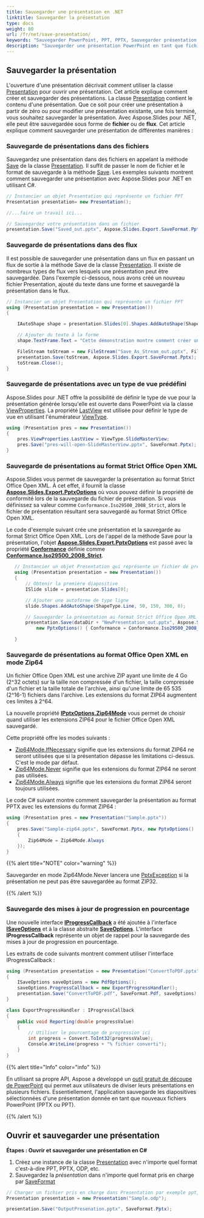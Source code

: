 ```yaml
---
title: Sauvegarder une présentation en .NET
linktitle: Sauvegarder la présentation
type: docs
weight: 80
url: /fr/net/save-presentation/
keywords: "Sauvegarder PowerPoint, PPT, PPTX, Sauvegarder présentation, fichier, flux, C#, Csharp, .NET"
description: "Sauvegarder une présentation PowerPoint en tant que fichier ou flux en C# ou .NET"
---
```


## **Sauvegarder la présentation**
L'ouverture d'une présentation décrivait comment utiliser la classe [Presentation](https://reference.aspose.com/slides/net/aspose.slides/presentation) pour ouvrir une présentation. Cet article explique comment créer et sauvegarder des présentations. La classe [Presentation](https://reference.aspose.com/slides/net/aspose.slides/presentation) contient le contenu d'une présentation. Que ce soit pour créer une présentation à partir de zéro ou pour modifier une présentation existante, une fois terminé, vous souhaitez sauvegarder la présentation. Avec Aspose.Slides pour .NET, elle peut être sauvegardée sous forme de **fichier** ou de **flux**. Cet article explique comment sauvegarder une présentation de différentes manières :

### **Sauvegarde de présentations dans des fichiers**
Sauvegardez une présentation dans des fichiers en appelant la méthode [Save](https://reference.aspose.com/slides/net/aspose.slides/presentation/methods/save/index) de la classe [Presentation](https://reference.aspose.com/slides/net/aspose.slides/presentation). Il suffit de passer le nom de fichier et le format de sauvegarde à la méthode [Save](https://reference.aspose.com/slides/net/aspose.slides/presentation/methods/save/index). Les exemples suivants montrent comment sauvegarder une présentation avec Aspose.Slides pour .NET en utilisant C#.

```c#
// Instancier un objet Presentation qui représente un fichier PPT
Presentation presentation= new Presentation();

//...faire un travail ici...

// Sauvegardez votre présentation dans un fichier
presentation.Save("Saved_out.pptx", Aspose.Slides.Export.SaveFormat.Pptx);
```


### **Sauvegarde de présentations dans des flux**
Il est possible de sauvegarder une présentation dans un flux en passant un flux de sortie à la méthode Save de la classe [Presentation](https://reference.aspose.com/slides/net/aspose.slides/presentation). Il existe de nombreux types de flux vers lesquels une présentation peut être sauvegardée. Dans l'exemple ci-dessous, nous avons créé un nouveau fichier Presentation, ajouté du texte dans une forme et sauvegardé la présentation dans le flux.

```c#
// Instancier un objet Presentation qui représente un fichier PPT
using (Presentation presentation = new Presentation())
{

    IAutoShape shape = presentation.Slides[0].Shapes.AddAutoShape(ShapeType.Rectangle, 200, 200, 200, 200);

    // Ajouter du texte à la forme
    shape.TextFrame.Text = "Cette démonstration montre comment créer un fichier PowerPoint et le sauvegarder dans un flux.";

    FileStream toStream = new FileStream("Save_As_Stream_out.pptx", FileMode.Create);
    presentation.Save(toStream, Aspose.Slides.Export.SaveFormat.Pptx);
    toStream.Close();
}
```


### **Sauvegarde de présentations avec un type de vue prédéfini**
Aspose.Slides pour .NET offre la possibilité de définir le type de vue pour la présentation générée lorsqu'elle est ouverte dans PowerPoint via la classe [ViewProperties](https://reference.aspose.com/slides/net/aspose.slides/viewproperties). La propriété [LastView](https://reference.aspose.com/slides/net/aspose.slides/viewproperties/properties/lastview) est utilisée pour définir le type de vue en utilisant l'énumérateur [ViewType](https://reference.aspose.com/slides/net/aspose.slides/viewtype).

```csharp
using (Presentation pres = new Presentation())
{
    pres.ViewProperties.LastView = ViewType.SlideMasterView;
    pres.Save("pres-will-open-SlideMasterView.pptx", SaveFormat.Pptx);
}
```

### **Sauvegarde de présentations au format Strict Office Open XML**
Aspose.Slides vous permet de sauvegarder la présentation au format Strict Office Open XML. À cet effet, il fournit la classe [**Aspose.Slides.Export.PptxOptions**](https://reference.aspose.com/slides/net/aspose.slides.export/pptxoptions) où vous pouvez définir la propriété de conformité lors de la sauvegarde du fichier de présentation. Si vous définissez sa valeur comme `Conformance.Iso29500_2008_Strict`, alors le fichier de présentation résultant sera sauvegardé au format Strict Office Open XML.

Le code d'exemple suivant crée une présentation et la sauvegarde au format Strict Office Open XML. Lors de l'appel de la méthode Save pour la présentation, l'objet **[Aspose.Slides.Export.PptxOptions](https://reference.aspose.com/slides/net/aspose.slides.export/pptxoptions)** est passé avec la propriété **[Conformance](https://reference.aspose.com/slides/net/aspose.slides.export/pptxoptions/properties/conformance)** définie comme **[Conformance.Iso29500_2008_Strict](https://reference.aspose.com/slides/net/aspose.slides.export/conformance)**.

```csharp
   // Instancier un objet Presentation qui représente un fichier de présentation
   using (Presentation presentation = new Presentation())
   {
       // Obtenir la première diapositive
       ISlide slide = presentation.Slides[0];

       // Ajouter une autoforme de type ligne
       slide.Shapes.AddAutoShape(ShapeType.Line, 50, 150, 300, 0);

       // Sauvegarder la présentation au format Strict Office Open XML
       presentation.Save(dataDir + "NewPresentation_out.pptx", Aspose.Slides.Export.SaveFormat.Pptx,
           new PptxOptions() { Conformance = Conformance.Iso29500_2008_Strict });

   }

```

### **Sauvegarde de présentations au format Office Open XML en mode Zip64**
Un fichier Office Open XML est une archive ZIP ayant une limite de 4 Go (2^32 octets) sur la taille non compressée d'un fichier, la taille compressée d'un fichier et la taille totale de l'archive, ainsi qu'une limite de 65 535 (2^16-1) fichiers dans l'archive. Les extensions du format ZIP64 augmentent ces limites à 2^64.

La nouvelle propriété [**IPptxOptions.Zip64Mode**](https://reference.aspose.com/slides/net/aspose.slides.export/ipptxoptions/zip64mode/) vous permet de choisir quand utiliser les extensions ZIP64 pour le fichier Office Open XML sauvegardé.

Cette propriété offre les modes suivants :

- [Zip64Mode.IfNecessary](https://reference.aspose.com/slides/net/aspose.slides.export/zip64mode/) signifie que les extensions du format ZIP64 ne seront utilisées que si la présentation dépasse les limitations ci-dessus. C'est le mode par défaut.
- [Zip64Mode.Never](https://reference.aspose.com/slides/net/aspose.slides.export/zip64mode/) signifie que les extensions du format ZIP64 ne seront pas utilisées. 
- [Zip64Mode.Always](https://reference.aspose.com/slides/net/aspose.slides.export/zip64mode/) signifie que les extensions du format ZIP64 seront toujours utilisées.

Le code C# suivant montre comment sauvegarder la présentation au format PPTX avec les extensions du format ZIP64 :

```c#
using (Presentation pres = new Presentation("Sample.pptx"))
{
    pres.Save("Sample-zip64.pptx", SaveFormat.Pptx, new PptxOptions()
    {
        Zip64Mode = Zip64Mode.Always
    });
}
```

{{% alert title="NOTE" color="warning" %}}

Sauvegarder en mode Zip64Mode.Never lancera une [PptxException](https://reference.aspose.com/slides/net/aspose.slides/pptxexception/) si la présentation ne peut pas être sauvegardée au format ZIP32.

{{% /alert %}}

### **Sauvegarde des mises à jour de progression en pourcentage**
Une nouvelle interface [**IProgressCallback**](https://reference.aspose.com/slides/net/aspose.slides/iprogresscallback) a été ajoutée à l'interface [**ISaveOptions**](https://reference.aspose.com/slides/net/aspose.slides.export/isaveoptions) et à la classe abstraite [**SaveOptions**](https://reference.aspose.com/slides/net/aspose.slides.export/saveoptions). L'interface **IProgressCallback** représente un objet de rappel pour la sauvegarde des mises à jour de progression en pourcentage.

Les extraits de code suivants montrent comment utiliser l'interface IProgressCallback :

```c#
using (Presentation presentation = new Presentation("ConvertToPDF.pptx"))
{
    ISaveOptions saveOptions = new PdfOptions();
    saveOptions.ProgressCallback = new ExportProgressHandler();
    presentation.Save("ConvertToPDF.pdf", SaveFormat.Pdf, saveOptions);
}

```



```c#
class ExportProgressHandler : IProgressCallback
{
    public void Reporting(double progressValue)
    {
        // Utiliser le pourcentage de progression ici
        int progress = Convert.ToInt32(progressValue);
        Console.WriteLine(progress + "% fichier converti");
    }
}
```



{{% alert title="Info" color="info" %}}

En utilisant sa propre API, Aspose a développé un [outil gratuit de découpe de PowerPoint](https://products.aspose.app/slides/splitter) qui permet aux utilisateurs de diviser leurs présentations en plusieurs fichiers. Essentiellement, l'application sauvegarde les diapositives sélectionnées d'une présentation donnée en tant que nouveaux fichiers PowerPoint (PPTX ou PPT). 

{{% /alert %}}

<h2>Ouvrir et sauvegarder une présentation</h2>

<a name="csharp-open-save-presentation"><strong>Étapes : Ouvrir et sauvegarder une présentation en C#</strong></a>

1. Créez une instance de la classe [Presentation](https://reference.aspose.com/slides/net/aspose.slides/presentation/) avec n'importe quel format c'est-à-dire PPT, PPTX, ODP, etc.
2. Sauvegardez la _présentation_ dans n'importe quel format pris en charge par [SaveFormat](https://reference.aspose.com/slides/net/aspose.slides.export/saveformat/)

```c#
// Charger un fichier pris en charge dans Presentation par exemple ppt, pptx, odp, etc.
Presentation presentation = new Presentation("Sample.odp");

presentation.Save("OutputPresenation.pptx", SaveFormat.Pptx);
```